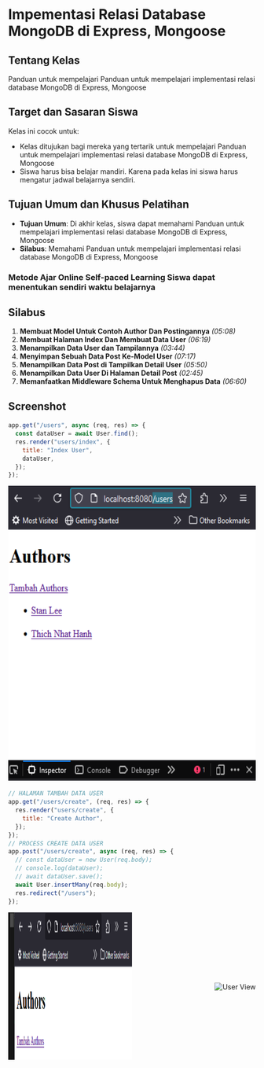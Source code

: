 # Impementasi Relasi Database MongoDB di Express, Mongoose

## Tentang Kelas

Panduan untuk mempelajari Panduan untuk mempelajari implementasi relasi database MongoDB di Express, Mongoose

## Target dan Sasaran Siswa

Kelas ini cocok untuk:

- Kelas ditujukan bagi mereka yang tertarik untuk mempelajari Panduan untuk mempelajari implementasi relasi database MongoDB di Express, Mongoose
- Siswa harus bisa belajar mandiri. Karena pada kelas ini siswa harus mengatur jadwal belajarnya sendiri.

## Tujuan Umum dan Khusus Pelatihan

- **Tujuan Umum**: Di akhir kelas, siswa dapat memahami Panduan untuk mempelajari implementasi relasi database MongoDB di Express, Mongoose
- **Silabus**: Memahami Panduan untuk mempelajari implementasi relasi database MongoDB di Express, Mongoose

### Metode Ajar Online Self-paced Learning Siswa dapat menentukan sendiri waktu belajarnya

## Silabus

1. **Membuat Model Untuk Contoh Author Dan Postingannya** _(05:08)_
2. **Membuat Halaman Index Dan Membuat Data User** _(06:19)_
3. **Menampilkan Data User dan Tampilannya** _(03:44)_
4. **Menyimpan Sebuah Data Post Ke-Model User** _(07:17)_
5. **Menampilkan Data Post di Tampilkan Detail User** _(05:50)_
6. **Menampilkan Data User Di Halaman Detail Post** _(02:45)_
7. **Memanfaatkan Middleware Schema Untuk Menghapus Data** _(06:60)_

## Screenshot

```js
app.get("/users", async (req, res) => {
  const dataUser = await User.find();
  res.render("users/index", {
    title: "Index User",
    dataUser,
  });
});
```

<img src="./assets/0.View-user.png" alt="User View" width="600" height="600"> </div> </div>

```js
// HALAMAN TAMBAH DATA USER
app.get("/users/create", (req, res) => {
  res.render("users/create", {
    title: "Create Author",
  });
});
// PROCESS CREATE DATA USER
app.post("/users/create", async (req, res) => {
  // const dataUser = new User(req.body);
  // console.log(dataUser);
  // await dataUser.save();
  await User.insertMany(req.body);
  res.redirect("/users");
});
```

<div style="display: flex; align-items: center;">
  <div style="flex: 1;">
      <img src="./assets/1.add.png" alt="User View" width="300" height="300"> 
  </div> 
  <div style="flex: 1; text-align: right;">
      <img src="./assets/2.add-form.png.png" alt="User View" width="300" height="300">
  </div>
</div>
